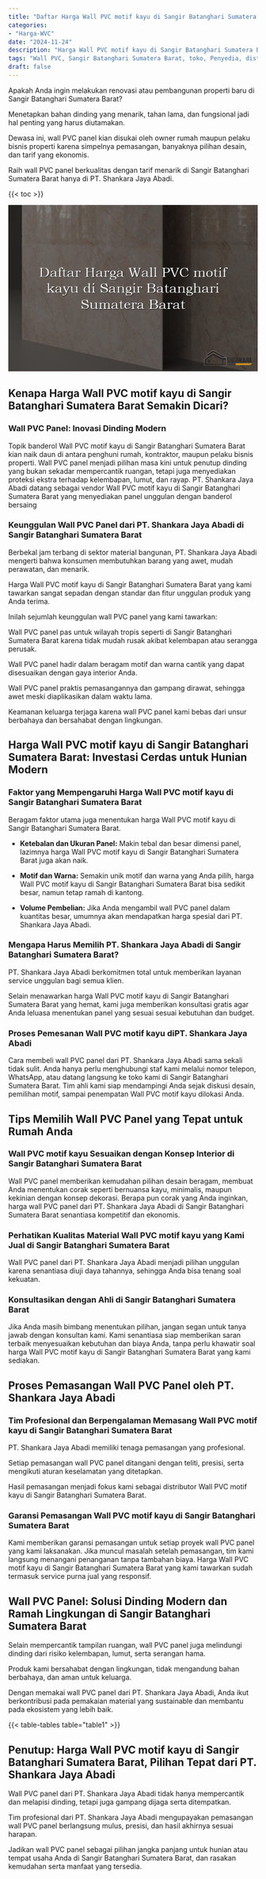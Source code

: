 ```yaml
---
title: "Daftar Harga Wall PVC motif kayu di Sangir Batanghari Sumatera Barat"
categories: 
- "Harga-WVC"
date: "2024-11-24"
description: "Harga Wall PVC motif kayu di Sangir Batanghari Sumatera Barat bagi hunian, perkantoran, dan gerai. Panel berkualitas, beragam motif, variasi warna elegan, dengan jasa pemasangan oleh tenaga ahli berpengalaman serta garansi resmi!|Servis penjualan Wall PVC motif kayu di Sangir Batanghari Sumatera Barat bagi kebutuhan hunian, kantor, maupun toko, dengan produk terbaik dan pemasangan oleh tim berpengalaman serta kepastian resmi.|Solusi Wall PVC motif kayu di Sangir Batanghari Sumatera Barat yang terpercaya untuk rumah, office, dan toko, bersama produk unggulan dan instalasi dikerjakan oleh tim profesional dan jaminan resmi.|Penjualan Wall PVC motif kayu di Sangir Batanghari Sumatera Barat bagi tempat tinggal, perkantoran, serta gerai, dengan produk terbaik dan pemasangan dikerjakan oleh teknisi berpengalaman, disertai beserta kepastian resmi.}"
tags: "Wall PVC, Sangir Batanghari Sumatera Barat, toko, Penyedia, distributor"
draft: false
---
```


Apakah Anda ingin melakukan renovasi atau pembangunan properti baru di Sangir Batanghari Sumatera Barat?

Menetapkan bahan dinding yang menarik, tahan lama, dan fungsional jadi hal penting yang harus diutamakan.

Dewasa ini, wall PVC panel kian disukai oleh owner rumah maupun pelaku bisnis properti karena simpelnya pemasangan, banyaknya pilihan desain, dan tarif yang ekonomis.

Raih wall PVC panel berkualitas dengan tarif menarik di Sangir Batanghari Sumatera Barat hanya di PT. Shankara Jaya Abadi.

{{< toc >}}

![Daftar Harga Wall PVC motif kayu di Sangir Batanghari Sumatera Barat](/images/Harga-WVC/Daftar-Harga-Wall-PVC-motif-kayu-di-Sangir-Batanghari-Sumatera-Barat.png)


## Kenapa Harga Wall PVC motif kayu di Sangir Batanghari Sumatera Barat Semakin Dicari?

### Wall PVC Panel: Inovasi Dinding Modern

Topik banderol Wall PVC motif kayu di Sangir Batanghari Sumatera Barat kian naik daun di antara penghuni rumah, kontraktor, maupun pelaku bisnis properti. Wall PVC panel menjadi pilihan masa kini untuk penutup dinding yang bukan sekadar mempercantik ruangan, tetapi juga menyediakan proteksi ekstra terhadap kelembapan, lumut, dan rayap. PT. Shankara Jaya Abadi datang sebagai vendor Wall PVC motif kayu di Sangir Batanghari Sumatera Barat yang menyediakan panel unggulan dengan banderol bersaing

### Keunggulan Wall PVC Panel dari PT. Shankara Jaya Abadi di Sangir Batanghari Sumatera Barat

Berbekal jam terbang di sektor material bangunan, PT. Shankara Jaya Abadi mengerti bahwa konsumen membutuhkan barang yang awet, mudah perawatan, dan menarik.

Harga Wall PVC motif kayu di Sangir Batanghari Sumatera Barat yang kami tawarkan sangat sepadan dengan standar dan fitur unggulan produk yang Anda terima.

Inilah sejumlah keunggulan wall PVC panel yang kami tawarkan:

Wall PVC panel pas untuk wilayah tropis seperti di Sangir Batanghari Sumatera Barat karena tidak mudah rusak akibat kelembapan atau serangga perusak.

Wall PVC panel hadir dalam beragam motif dan warna cantik yang dapat disesuaikan dengan gaya interior Anda.

Wall PVC panel praktis pemasangannya dan gampang dirawat, sehingga awet meski diaplikasikan dalam waktu lama.

Keamanan keluarga terjaga karena wall PVC panel kami bebas dari unsur berbahaya dan bersahabat dengan lingkungan.

## Harga Wall PVC motif kayu di Sangir Batanghari Sumatera Barat: Investasi Cerdas untuk Hunian Modern

### Faktor yang Mempengaruhi Harga Wall PVC motif kayu di Sangir Batanghari Sumatera Barat

Beragam faktor utama juga menentukan harga Wall PVC motif kayu di Sangir Batanghari Sumatera Barat.

- **Ketebalan dan Ukuran Panel:** Makin tebal dan besar dimensi panel, lazimnya harga Wall PVC motif kayu di Sangir Batanghari Sumatera Barat juga akan naik.

- **Motif dan Warna:** Semakin unik motif dan warna yang Anda pilih, harga Wall PVC motif kayu di Sangir Batanghari Sumatera Barat bisa sedikit besar, namun tetap ramah di kantong.

- **Volume Pembelian:** Jika Anda mengambil wall PVC panel dalam kuantitas besar, umumnya akan mendapatkan harga spesial dari PT. Shankara Jaya Abadi.

### Mengapa Harus Memilih PT. Shankara Jaya Abadi di Sangir Batanghari Sumatera Barat?

PT. Shankara Jaya Abadi berkomitmen total untuk memberikan layanan service unggulan bagi semua klien.

Selain menawarkan harga Wall PVC motif kayu di Sangir Batanghari Sumatera Barat yang hemat, kami juga memberikan konsultasi gratis agar Anda leluasa menentukan panel yang sesuai sesuai kebutuhan dan budget.

### Proses Pemesanan Wall PVC motif kayu diPT. Shankara Jaya Abadi

Cara membeli wall PVC panel dari PT. Shankara Jaya Abadi sama sekali tidak sulit. Anda hanya perlu menghubungi staf kami melalui nomor telepon, WhatsApp, atau datang langsung ke toko kami di Sangir Batanghari Sumatera Barat. Tim ahli kami siap mendampingi Anda sejak diskusi desain, pemilihan motif, sampai penempatan Wall PVC motif kayu dilokasi Anda.

## Tips Memilih Wall PVC Panel yang Tepat untuk Rumah Anda

### Wall PVC motif kayu Sesuaikan dengan Konsep Interior di Sangir Batanghari Sumatera Barat

Wall PVC panel memberikan kemudahan pilihan desain beragam, membuat Anda menentukan corak seperti bernuansa kayu, minimalis, maupun kekinian dengan konsep dekorasi. Berapa pun corak yang Anda inginkan, harga wall PVC panel dari PT. Shankara Jaya Abadi di Sangir Batanghari Sumatera Barat senantiasa kompetitif dan ekonomis.

### Perhatikan Kualitas Material Wall PVC motif kayu yang Kami Jual di Sangir Batanghari Sumatera Barat

Wall PVC panel dari PT. Shankara Jaya Abadi menjadi pilihan unggulan karena senantiasa diuji daya tahannya, sehingga Anda bisa tenang soal kekuatan.

### Konsultasikan dengan Ahli di Sangir Batanghari Sumatera Barat

Jika Anda masih bimbang menentukan pilihan, jangan segan untuk tanya jawab dengan konsultan kami. Kami senantiasa siap memberikan saran terbaik menyesuaikan kebutuhan dan biaya Anda, tanpa perlu khawatir soal harga Wall PVC motif kayu di Sangir Batanghari Sumatera Barat yang kami sediakan.

## Proses Pemasangan Wall PVC Panel oleh PT. Shankara Jaya Abadi

### Tim Profesional dan Berpengalaman Memasang Wall PVC motif kayu di Sangir Batanghari Sumatera Barat

PT. Shankara Jaya Abadi memiliki tenaga pemasangan yang profesional.

Setiap pemasangan wall PVC panel ditangani dengan teliti, presisi, serta mengikuti aturan keselamatan yang ditetapkan.

Hasil pemasangan menjadi fokus kami sebagai distributor Wall PVC motif kayu di Sangir Batanghari Sumatera Barat.

### Garansi Pemasangan Wall PVC motif kayu di Sangir Batanghari Sumatera Barat

Kami memberikan garansi pemasangan untuk setiap proyek wall PVC panel yang kami laksanakan. Jika muncul masalah setelah pemasangan, tim kami langsung menangani penanganan tanpa tambahan biaya. Harga Wall PVC motif kayu di Sangir Batanghari Sumatera Barat yang kami tawarkan sudah termasuk service purna jual yang responsif.

## Wall PVC Panel: Solusi Dinding Modern dan Ramah Lingkungan di Sangir Batanghari Sumatera Barat

Selain mempercantik tampilan ruangan, wall PVC panel juga melindungi dinding dari risiko kelembapan, lumut, serta serangan hama.

Produk kami bersahabat dengan lingkungan, tidak mengandung bahan berbahaya, dan aman untuk keluarga.

Dengan memakai wall PVC panel dari PT. Shankara Jaya Abadi, Anda ikut berkontribusi pada pemakaian material yang sustainable dan membantu pada ekosistem yang lebih baik.

{{< table-tables table="table1" >}}

## Penutup: Harga Wall PVC motif kayu di Sangir Batanghari Sumatera Barat, Pilihan Tepat dari PT. Shankara Jaya Abadi

Wall PVC panel dari PT. Shankara Jaya Abadi tidak hanya mempercantik dan melapisi dinding, tetapi juga gampang dijaga serta ditempatkan.

Tim profesional dari PT. Shankara Jaya Abadi mengupayakan pemasangan wall PVC panel berlangsung mulus, presisi, dan hasil akhirnya sesuai harapan.

Jadikan wall PVC panel sebagai pilihan jangka panjang untuk hunian atau tempat usaha Anda di Sangir Batanghari Sumatera Barat, dan rasakan kemudahan serta manfaat yang tersedia.
